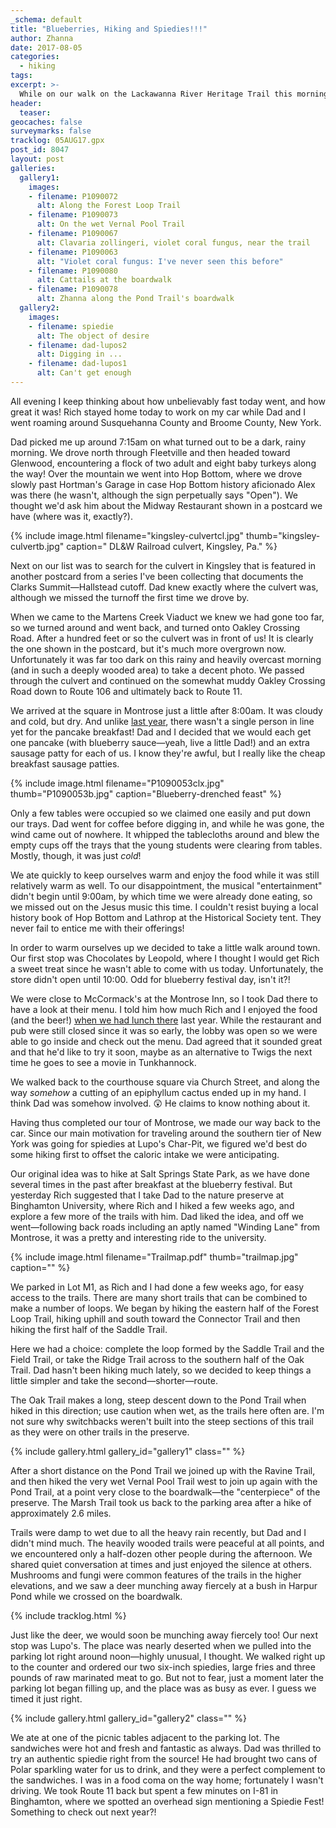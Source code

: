 ```yaml
---
_schema: default
title: "Blueberries, Hiking and Spiedies!!!"
author: Zhanna
date: 2017-08-05
categories:
  - hiking
tags:
excerpt: >-
  While on our walk on the Lackawanna River Heritage Trail this morning, Rich and I found "Piecing Together the Past #2."
header:
  teaser:
geocaches: false
surveymarks: false
tracklog: 05AUG17.gpx
post_id: 8047
layout: post
galleries:
  gallery1:
    images:
    - filename: P1090072
      alt: Along the Forest Loop Trail
    - filename: P1090073
      alt: On the wet Vernal Pool Trail  
    - filename: P1090067
      alt: Clavaria zollingeri, violet coral fungus, near the trail
    - filename: P1090063
      alt: "Violet coral fungus: I've never seen this before"
    - filename: P1090080
      alt: Cattails at the boardwalk
    - filename: P1090078
      alt: Zhanna along the Pond Trail's boardwalk  
  gallery2:
    images:
    - filename: spiedie
      alt: The object of desire
    - filename: dad-lupos2
      alt: Digging in ...
    - filename: dad-lupos1
      alt: Can't get enough             
---
```


All evening I keep thinking about how unbelievably fast today went, and how great it was! Rich stayed home today to work on my car while Dad and I went roaming around Susquehanna County and Broome County, New York. 

Dad picked me up around 7:15am on what turned out to be a dark, rainy morning. We drove north through Fleetville and then headed toward Glenwood, encountering a flock of two adult and eight baby turkeys along the way! Over the mountain we went into Hop Bottom, where we drove slowly past Hortman's Garage in case Hop Bottom history aficionado Alex was there (he wasn't, although the sign perpetually says "Open"). We thought we'd ask him about the Midway Restaurant shown in a postcard we have (where was it, exactly?). 

{% include image.html filename="kingsley-culvertcl.jpg" thumb="kingsley-culvertb.jpg" caption=" DL&W Railroad culvert, Kingsley, Pa." %}

Next on our list was to search for the culvert in Kingsley that is featured in another postcard from a series I've been collecting that documents the Clarks Summit—Hallstead cutoff. Dad knew exactly where the culvert was, although we missed the turnoff the first time we drove by. 

When we came to the Martens Creek Viaduct we knew we had gone too far, so we turned around and went back, and turned onto Oakley Crossing Road. After a hundred feet or so the culvert was in front of us! It is clearly the one shown in the postcard, but it's much more overgrown now. Unfortunately it was far too dark on this rainy and heavily overcast morning (and in such a deeply wooded area) to take a decent photo. We passed through the culvert and continued on the somewhat muddy Oakley Crossing Road down to Route 106 and ultimately back to Route 11.

We arrived at the square in Montrose just a little after 8:00am. It was cloudy and cold, but dry. And unlike [last year](/2016/08/05/a-morning-in-montrose-and-woodbourne), there wasn't a single person in line yet for the pancake breakfast! Dad and I decided that we would each get one pancake (with blueberry sauce—yeah, live a little Dad!) and an extra sausage patty for each of us. I know they're awful, but I really like the cheap breakfast sausage patties. 

{% include image.html filename="P1090053clx.jpg" thumb="P1090053b.jpg" caption="Blueberry-drenched feast" %}

Only a few tables were occupied so we claimed one easily and put down our trays. Dad went for coffee before digging in, and while he was gone, the wind came out of nowhere. It whipped the tablecloths around and blew the empty cups off the trays that the young students were clearing from tables. Mostly, though, it was just _cold_! 

We ate quickly to keep ourselves warm and enjoy the food while it was still relatively warm as well. To our disappointment, the musical "entertainment" didn't begin until 9:00am, by which time we were already done eating, so we missed out on the Jesus music this time. I couldn't resist buying a local history book of Hop Bottom and Lathrop at the Historical Society tent. They never fail to entice me with their offerings!

In order to warm ourselves up we decided to take a little walk around town. Our first stop was Chocolates by Leopold, where I thought I would get Rich a sweet treat since he wasn't able to come with us today. Unfortunately, the store didn't open until 10:00. Odd for blueberry festival day, isn't it?!  

We were close to McCormack's at the Montrose Inn, so I took Dad there to have a look at their menu. I told him how much Rich and I enjoyed the food (and the beer!) [when we had lunch there](/2016/07/26/pokemontrose-go-the-exciting-conclusion) last year. While the restaurant and pub were still closed since it was so early, the lobby was open so we were able to go inside and check out the menu. Dad agreed that it sounded great and that he'd like to try it soon, maybe as an alternative to Twigs the next time he goes to see a movie in Tunkhannock.

We walked back to the courthouse square via Church Street, and along the way _somehow_ a cutting of an epiphyllum cactus ended up in my hand. I think Dad was somehow involved. :astonished: He claims to know nothing about it.

Having thus completed our tour of Montrose, we made our way back to the car. Since our main motivation for traveling around the southern tier of New York was going for spiedies at Lupo's Char-Pit, we figured we'd best do some hiking first to offset the caloric intake we were anticipating. 

Our original idea was to hike at Salt Springs State Park, as we have done several times in the past after breakfast at the blueberry festival. But yesterday Rich suggested that I take Dad to the nature preserve at Binghamton University, where Rich and I hiked a few weeks ago, and explore a few more of the trails with him. Dad liked the idea, and off we went—following back roads including an aptly named "Winding Lane" from Montrose, it was a pretty and interesting ride to the university.

<!-- TODO: Set up lightgallery to open PDFs? https://github.com/sachinchoolur/lightGallery/blob/37dfaa07b279f17c63b5293104ad1291637f150f/site/content/demos/iframe.md -->

{% include image.html filename="Trailmap.pdf" thumb="trailmap.jpg" caption="" %}

We parked in Lot M1, as Rich and I had done a few weeks ago, for easy access to the trails. There are many short trails that can be combined to make a number of loops. We began by hiking the eastern half of the Forest Loop Trail, hiking uphill and south toward the Connector Trail and then hiking the first half of the Saddle Trail. 

Here we had a choice: complete the loop formed by the Saddle Trail and the Field Trail, or take the Ridge Trail across to the southern half of the Oak Trail. Dad hasn't been hiking much lately, so we decided to keep things a little simpler and take the second—shorter—route. 

The Oak Trail makes a long, steep descent down to the Pond Trail when hiked in this direction; use caution when wet, as the trails here often are. I'm not sure why switchbacks weren't built into the steep sections of this trail as they were on other trails in the preserve. 

{% include gallery.html gallery_id="gallery1" class="" %}

After a short distance on the Pond Trail we joined up with the Ravine Trail, and then hiked the very wet Vernal Pool Trail west to join up again with the Pond Trail, at a point very close to the boardwalk—the "centerpiece" of the preserve. The Marsh Trail took us back to the parking area after a hike of approximately 2.6 miles. 

Trails were damp to wet due to all the heavy rain recently, but Dad and I didn't mind much. The heavily wooded trails were peaceful at all points, and we encountered only a half-dozen other people during the afternoon. We shared quiet conversation at times and just enjoyed the silence at others. Mushrooms and fungi were common features of the trails in the higher elevations, and we saw a deer munching away fiercely at a bush in Harpur Pond while we crossed on the boardwalk.

{% include tracklog.html %}

Just like the deer, we would soon be munching away fiercely too! Our next stop was Lupo's. The place was nearly deserted when we pulled into the parking lot right around noon—highly unusual, I thought. We walked right up to the counter and ordered our two six-inch spiedies, large fries and three pounds of raw marinated meat to go. But not to fear, just a moment later the parking lot began filling up, and the place was as busy as ever. I guess we timed it just right.

{% include gallery.html gallery_id="gallery2" class="" %}

We ate at one of the picnic tables adjacent to the parking lot. The sandwiches were hot and fresh and fantastic as always. Dad was thrilled to try an authentic spiedie right from the source! He had brought two cans of Polar sparkling water for us to drink, and they were a perfect complement to the sandwiches. I was in a food coma on the way home; fortunately I wasn't driving. We took Route 11 back but spent a few minutes on I-81 in Binghamton, where we spotted an overhead sign mentioning a Spiedie Fest! Something to check out next year?!


 

 